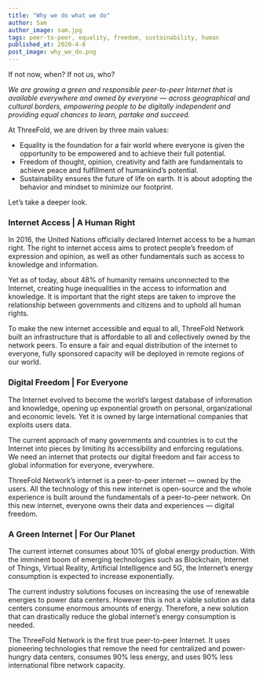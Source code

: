 ```yaml
---
title: "Why we do what we do"
author: Sam
author_image: sam.jpg
tags: peer-to-peer, equality, freedom, sustainability, human
published_at: 2020-4-8
post_image: why_we_do.png
---
```


If not now, when? If not us, who?

_We are growing a green and responsible peer-to-peer Internet that is available everywhere and owned by everyone — across geographical and cultural borders, empowering people to be digitally independent and providing equal chances to learn, partake and succeed._

At ThreeFold, we are driven by three main values:

- Equality is the foundation for a fair world where everyone is given the opportunity to be empowered and to achieve their full potential.
- Freedom of thought, opinion, creativity and faith are fundamentals to achieve peace and fulfillment of humankind’s potential.
- Sustainability ensures the future of life on earth. It is about adopting the behavior and mindset to minimize our footprint.

Let’s take a deeper look.

### Internet Access | A Human Right
In 2016, the United Nations officially declared Internet access to be a human right. The right to internet access aims to protect people’s freedom of expression and opinion, as well as other fundamentals such as access to knowledge and information.

Yet as of today, about 48% of humanity remains unconnected to the Internet, creating huge inequalities in the access to information and knowledge. It is important that the right steps are taken to improve the relationship between governments and citizens and to uphold all human rights.

To make the new internet accessible and equal to all, ThreeFold Network built an infrastructure that is affordable to all and collectively owned by the network peers. To ensure a fair and equal distribution of the internet to everyone, fully sponsored capacity will be deployed in remote regions of our world.

### Digital Freedom | For Everyone
The Internet evolved to become the world’s largest database of information and knowledge, opening up exponential growth on personal, organizational and economic levels. Yet it is owned by large international companies that exploits users data.

The current approach of many governments and countries is to cut the Internet into pieces by limiting its accessibility and enforcing regulations. We need an internet that protects our digital freedom and fair access to global information for everyone, everywhere.

ThreeFold Network’s internet is a peer-to-peer internet — owned by the users. All the technology of this new internet is open-source and the whole experience is built around the fundamentals of a peer-to-peer network. On this new internet, everyone owns their data and experiences — digital freedom.

### A Green Internet | For Our Planet
The current internet consumes about 10% of global energy production. With the imminent boom of emerging technologies such as Blockchain, Internet of Things, Virtual Reality, Artificial Intelligence and 5G, the Internet’s energy consumption is expected to increase exponentially.

The current industry solutions focuses on increasing the use of renewable energies to power data centers. However this is not a viable solution as data centers consume enormous amounts of energy. Therefore, a new solution that can drastically reduce the global internet’s energy consumption is needed.

The ThreeFold Network is the first true peer-to-peer Internet. It uses pioneering technologies that remove the need for centralized and power-hungry data centers, consumes 90% less energy, and uses 90% less international fibre network capacity.
